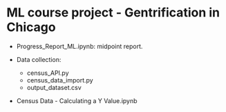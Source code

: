 # ML course project - Gentrification in Chicago

* Progress_Report_ML.ipynb: midpoint report.
* Data collection:
    - census_API.py
    - census_data_import.py
    - output_dataset.csv

* Census Data - Calculating a Y Value.ipynb
